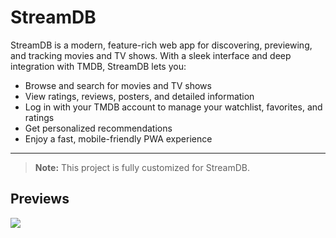 # StreamDB

StreamDB is a modern, feature-rich web app for discovering, previewing, and tracking movies and TV shows. With a sleek interface and deep integration with TMDB, StreamDB lets you:

- Browse and search for movies and TV shows
- View ratings, reviews, posters, and detailed information
- Log in with your TMDB account to manage your watchlist, favorites, and ratings
- Get personalized recommendations
- Enjoy a fast, mobile-friendly PWA experience

---

> **Note:** This project is fully customized for StreamDB.

## Previews

![](https://i.imgur.com/zmq8tVR.jpeg)
